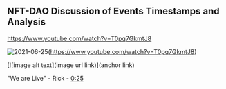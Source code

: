 

## NFT-DAO Discussion of Events Timestamps and Analysis

https://www.youtube.com/watch?v=T0pq7GkmtJ8

![2021-06-25](https://user-images.githubusercontent.com/25156451/123429978-844c6100-d5bf-11eb-9063-8698b95afd8c.png)(https://www.youtube.com/watch?v=T0pq7GkmtJ8)

 [![image alt text](image url link)](anchor link)

"We are Live" - Rick - [0:25](https://youtu.be/T0pq7GkmtJ8?t=25)
